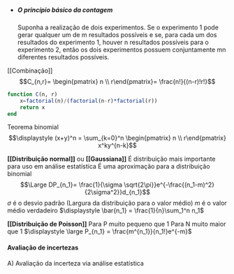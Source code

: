 - ##### O princípio básico da contagem
	 Suponha a realização de dois experimentos. Se o experimento 1 pode gerar qualquer um de m resultados possíveis e se, para cada um dos resultados do experimento 1, houver n resultados possíveis para o experimento 2, então os dois experimentos possuem conjuntamente mn diferentes resultados possíveis.

[[Combinação]]
$$C_{n,r}= \begin{pmatrix} n \\ r\end{pmatrix}= \frac{n!}{(n-r)!r!}$$
```julia
function C(n, r)
	x=factorial(n)/(factorial(n-r)*factorial(r))
	return x
end
```
Teorema binomial
$$\displaystyle (x+y)^n = \sum_{k=0}^n \begin{pmatrix} n \\ r\end{pmatrix} x^ky^{n-k}$$

**[[Distribuição normal]]** ou **[[Gaussiana]]**
	É distribuição mais importante para uso em análise estatística
	É uma aproximação para a distribuição binomial
	$$\Large DP_{n_1}= \frac{1}{\sigma \sqrt{2\pi}}e^{-\frac{(n_1-m)^2}{2\sigma^2}}d_{n_1}$$
	$\sigma$ é o desvio padrão (Largura da distribuição para o valor médio)
	$m$ é o valor médio verdadeiro
	$\displaystyle \bar{n_1} = \frac{1}{n}\sum_1^n n_1$

**[[Distribuição de Poisson]]**
	Para P muito pequeno que 1
	Para N muito maior que 1
	$\displaystyle \large P_{n_1} = \frac{m^{n_1}}{n_1!}e^{-m}$
#### Avaliação de incertezas
A) Avaliação da incerteza via análise estatística




